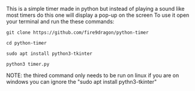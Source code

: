 This is a simple timer made in python but instead of playing a sound like most timers do this one will display a pop-up on the screen
To use it open your terminal and run the these commands:

`git clone https://github.com/fire9dragon/python-timer`

`cd python-timer`

`sudo apt install python3-tkinter`

`python3 timer.py`


NOTE: the thired command only needs to be run on linux if you are on windows you can ignore the "sudo apt install pythn3-tkinter"
